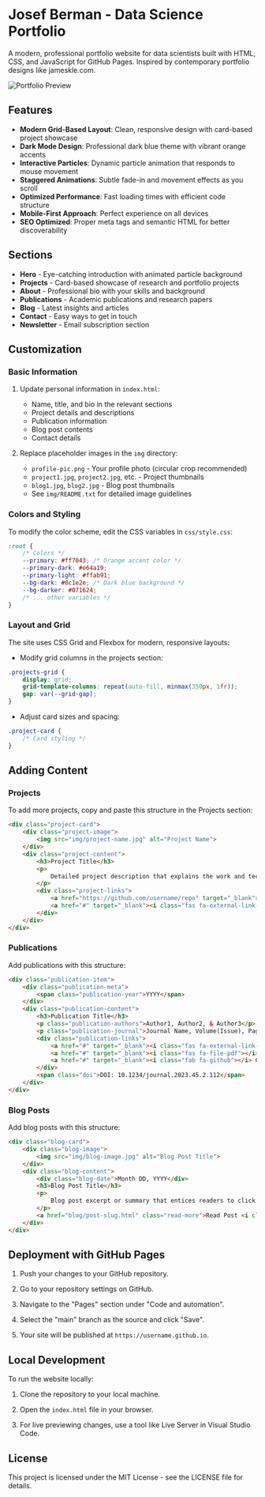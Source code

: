 # Josef Berman - Data Science Portfolio

A modern, professional portfolio website for data scientists built with HTML, CSS, and JavaScript for GitHub Pages. Inspired by contemporary portfolio designs like jameskle.com.

![Portfolio Preview](img/preview.jpg)

## Features

- **Modern Grid-Based Layout**: Clean, responsive design with card-based project showcase
- **Dark Mode Design**: Professional dark blue theme with vibrant orange accents
- **Interactive Particles**: Dynamic particle animation that responds to mouse movement
- **Staggered Animations**: Subtle fade-in and movement effects as you scroll
- **Optimized Performance**: Fast loading times with efficient code structure
- **Mobile-First Approach**: Perfect experience on all devices
- **SEO Optimized**: Proper meta tags and semantic HTML for better discoverability

## Sections

- **Hero** - Eye-catching introduction with animated particle background
- **Projects** - Card-based showcase of research and portfolio projects
- **About** - Professional bio with your skills and background
- **Publications** - Academic publications and research papers
- **Blog** - Latest insights and articles
- **Contact** - Easy ways to get in touch
- **Newsletter** - Email subscription section

## Customization

### Basic Information

1. Update personal information in `index.html`:
   - Name, title, and bio in the relevant sections
   - Project details and descriptions
   - Publication information
   - Blog post contents
   - Contact details

2. Replace placeholder images in the `img` directory:
   - `profile-pic.png` - Your profile photo (circular crop recommended)
   - `project1.jpg`, `project2.jpg`, etc. - Project thumbnails
   - `blog1.jpg`, `blog2.jpg` - Blog post thumbnails
   - See `img/README.txt` for detailed image guidelines

### Colors and Styling

To modify the color scheme, edit the CSS variables in `css/style.css`:

```css
:root {
    /* Colors */
    --primary: #ff7043; /* Orange accent color */
    --primary-dark: #e64a19;
    --primary-light: #ffab91;
    --bg-dark: #0c1e2e; /* Dark blue background */
    --bg-darker: #071624;
    /* ... other variables */
}
```

### Layout and Grid

The site uses CSS Grid and Flexbox for modern, responsive layouts:

- Modify grid columns in the projects section:
```css
.projects-grid {
    display: grid;
    grid-template-columns: repeat(auto-fill, minmax(350px, 1fr));
    gap: var(--grid-gap);
}
```

- Adjust card sizes and spacing:
```css
.project-card {
    /* Card styling */
}
```

## Adding Content

### Projects

To add more projects, copy and paste this structure in the Projects section:

```html
<div class="project-card">
    <div class="project-image">
        <img src="img/project-name.jpg" alt="Project Name">
    </div>
    <div class="project-content">
        <h3>Project Title</h3>
        <p>
            Detailed project description that explains the work and technologies used.
        </p>
        <div class="project-links">
            <a href="https://github.com/username/repo" target="_blank"><i class="fab fa-github"></i> GitHub</a>
            <a href="#" target="_blank"><i class="fas fa-external-link-alt"></i> Demo</a>
        </div>
    </div>
</div>
```

### Publications

Add publications with this structure:

```html
<div class="publication-item">
    <div class="publication-meta">
        <span class="publication-year">YYYY</span>
    </div>
    <div class="publication-content">
        <h3>Publication Title</h3>
        <p class="publication-authors">Author1, Author2, & Author3</p>
        <p class="publication-journal">Journal Name, Volume(Issue), Pages</p>
        <div class="publication-links">
            <a href="#" target="_blank"><i class="fas fa-external-link-alt"></i> Paper</a>
            <a href="#" target="_blank"><i class="fas fa-file-pdf"></i> PDF</a>
            <a href="#" target="_blank"><i class="fab fa-github"></i> Code</a>
        </div>
        <span class="doi">DOI: 10.1234/journal.2023.45.2.112</span>
    </div>
</div>
```

### Blog Posts

Add blog posts with this structure:

```html
<div class="blog-card">
    <div class="blog-image">
        <img src="img/blog-image.jpg" alt="Blog Post Title">
    </div>
    <div class="blog-content">
        <div class="blog-date">Month DD, YYYY</div>
        <h3>Blog Post Title</h3>
        <p>
            Blog post excerpt or summary that entices readers to click through.
        </p>
        <a href="blog/post-slug.html" class="read-more">Read Post <i class="fas fa-arrow-right"></i></a>
    </div>
</div>
```

## Deployment with GitHub Pages

1. Push your changes to your GitHub repository.

2. Go to your repository settings on GitHub.

3. Navigate to the "Pages" section under "Code and automation".

4. Select the "main" branch as the source and click "Save".

5. Your site will be published at `https://username.github.io`.

## Local Development

To run the website locally:

1. Clone the repository to your local machine.

2. Open the `index.html` file in your browser.

3. For live previewing changes, use a tool like Live Server in Visual Studio Code.

## License

This project is licensed under the MIT License - see the LICENSE file for details.
